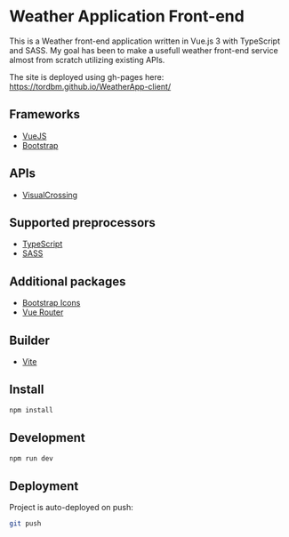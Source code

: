 # Weather Application Front-end

This is a Weather front-end application written in Vue.js 3 with TypeScript and SASS. My goal has been to make a usefull
weather front-end service almost from scratch utilizing existing APIs.

The site is deployed using gh-pages here: https://tordbm.github.io/WeatherApp-client/

## Frameworks

- [VueJS](https://vuejs.org/guide/quick-start.html)
- [Bootstrap](https://getbootstrap.com/docs/5.3/getting-started/introduction/)

## APIs

- [VisualCrossing](https://www.visualcrossing.com/resources/documentation/weather-api/weather-api-documentation/)

## Supported preprocessors

- [TypeScript](https://www.typescriptlang.org/docs/handbook/intro.html)
- [SASS](https://sass-lang.com/documentation/)

## Additional packages

- [Bootstrap Icons](https://icons.getbootstrap.com/)
- [Vue Router](https://router.vuejs.org/guide/)

## Builder

- [Vite](https://vitejs.dev/guide/)

## Install

```bash
npm install
```

## Development

```bash
npm run dev
```

## Deployment

Project is auto-deployed on push:

```bash
git push
```
